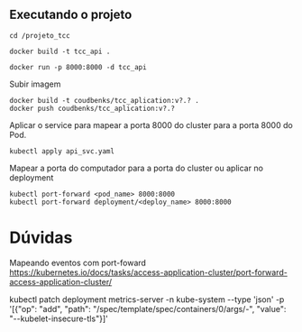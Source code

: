 ## Executando o projeto

    cd /projeto_tcc

    docker build -t tcc_api .

    docker run -p 8000:8000 -d tcc_api

Subir imagem 

    docker build -t coudbenks/tcc_aplication:v?.? .
    docker push coudbenks/tcc_aplication:v?.?

Aplicar o service para mapear a porta 8000 do cluster para a porta 8000 do Pod.

    kubectl apply api_svc.yaml

Mapear a porta do computador para a porta do cluster ou aplicar no deployment

    kubectl port-forward <pod_name> 8000:8000
    kubectl port-forward deployment/<deploy_name> 8000:8000
    

# Dúvidas


Mapeando eventos com port-foward
https://kubernetes.io/docs/tasks/access-application-cluster/port-forward-access-application-cluster/


kubectl patch deployment metrics-server -n kube-system --type 'json' -p '[{"op": "add", "path": "/spec/template/spec/containers/0/args/-", "value": "--kubelet-insecure-tls"}]'
